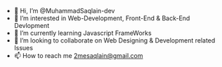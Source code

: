 - 👋 Hi, I’m @MuhammadSaqlain-dev
- 👀 I’m interested in Web-Development, Front-End & Back-End Devlopment
- 🌱 I’m currently learning Javascript FrameWorks
- 💞️ I’m looking to collaborate on Web Designing & Development related Issues
- 📫 How to reach me 2mesaqlain@gmail.com

<!---
MuhammadSaqlain-dev/MuhammadSaqlain-dev is a ✨ special ✨ repository because its `README.md` (this file) appears on your GitHub profile.
You can click the Preview link to take a look at your changes.
--->

